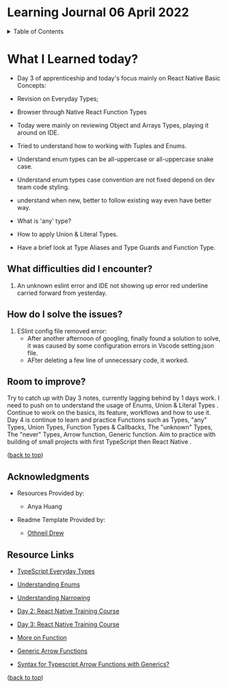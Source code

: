 <div id='top'><div>
<br>
<h1 aligh="center">Learning Journal 06 April 2022</h1>

<details>
  <summary>Table of Contents</summary>
  <ul>
    <li><a href="#What-I-Learned-today"> What I Learned today?</a></li>
    <li><a href="#What-difficulties-did-I-encounter">What difficulties did I encounter?</a></li>
    <li><a href="#How-do-I-solve-the-issues">How do I solve the login issues?</a></li>
    <li><a href="#Room-to-improve">Room to improve?</a></li>
    <li><a href="#Software-Installed">Software Installed</a></li>
    <li><a href="#Acknowledgments">Acknowledgments</a></li>
    <li><a href="#Resource-Links">Resource Links</a></li>
      </ul>

</details>

# What I Learned today?

- Day 3  of apprenticeship and today's focus  mainly on  React Native Basic Concepts:

- Revision on Everyday Types;
- Browser through Native React Function Types

- Today  were mainly on  reviewing Object and Arrays Types, playing it around on IDE.

- Tried to understand how to working with Tuples and Enums.

- Understand enum types can be all-uppercase or all-uppercase snake case.
- Understand enum types case convention are not fixed depend on dev team  code styling.
- understand when new, better to follow existing way even have better way.

- What is 'any' type?

- How to apply Union & Literal Types.

- Have a brief look at Type Aliases  and Type Guards and Function Type.

## What difficulties did I encounter?

1. An unknown eslint error and IDE not showing up error red underline carried forward from yesterday.

## How do I solve the issues?

1. ESlint config file removed error:
   - After another afternoon of googling, finally found a solution to solve, it was caused by some configuration errors in Vscode setting.json file.
   - AFter deleting a few line of unnecessary code, it worked.

## Room to improve?

Try to catch up with Day 3 notes, currently lagging behind by 1 days work.
I need to push on to understand the usage of Enums, Union & Literal Types .
Continue to work on the basics, its feature, workflows and how to use it.
Day 4 is continue to learn and practice Functions such as Types, "any" Types, Union Types, Function Types & Callbacks,
The "unknown" Types, The "never" Types, Arrow function, Generic function.
Aim to practice with building of small projects with first TypeScript then React Native .

<p align="left">(<a href="#top">back to top</a>)</p>

## Acknowledgments

- Resources Provided by:
  - Anya Huang

- Readme Template Provided by:
  - [Othneil Drew](https://github.com/othneildrew/Best-README-Template)

## Resource Links

- [TypeScript Everyday Types](https://www.typescriptlang.org/docs/handbook/2/everyday-types.html)

- [Understanding Enums](https://www.typescriptlang.org/docs/handbook/enums.html)

- [Understanding Narrowing](https://www.typescriptlang.org/docs/handbook/2/narrowing.html)

- [Day 2: React Native Training Course](https://docs.google.com/document/d/1xVfj6FU5U66KOUrjjZkWJ3uAaclqmt_RvZVPtJvKo6w/edit)

- [Day 3: React Native Training Course](https://docs.google.com/document/d/1gvp4YxdE8aR26AYspRR52oY_SPSofc-eFteKg-imUCU/edit)
  
- [More on Function](https://www.typescriptlang.org/docs/handbook/2/functions.html)

- [Generic Arrow Functions](https://www.carlrippon.com/generic-arrow-functions/)

- [Syntax for Typescript Arrow Functions with Generics?](https://stackoverflow.com/questions/32308370/what-is-the-syntax-for-typescript-arrow-functions-with-generics)

<p align="left">(<a href="#top">back to top</a>)</p>
